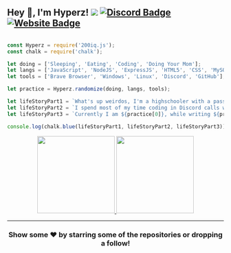 
## Hey 👋, I'm Hyperz! ![](https://komarev.com/ghpvc/?username=Itz-Hyperz&label=Views&color=lightgrey&style=flat) [![Discord Badge](https://img.shields.io/badge/-Discord-9B9B9B?style=flat-square&logo=Discord&logoColor=white)](https://hyperz.dev/discord) [![Website Badge](https://img.shields.io/badge/Website-9B9B9B?style=flat-square&logo=google-chrome&logoColor=white)](https://hyperz.dev/)

```js

const Hyperz = require('200iq.js');
const chalk = require('chalk');

let doing = ['Sleeping', 'Eating', 'Coding', 'Doing Your Mom'];
let langs = ['JavaScript', 'NodeJS', 'ExpressJS', 'HTML5', 'CSS', 'MySQL', 'Markdown'];
let tools = ['Brave Browser', 'Windows', 'Linux', 'Discord', 'GitHub'];

let practice = Hyperz.randomize(doing, langs, tools);

let lifeStoryPart1 = `What's up weirdos, I'm a highschooler with a passion for Software Development and Graphic Design! `;
let lifeStoryPart2 = `I spend most of my time coding in Discord calls with friends, or playing games on Steam. `;
let lifeStoryPart3 = `Currently I am ${practice[0]}, while writing ${practice[1]} on ${practice[2]}`;

console.log(chalk.blue(lifeStoryPart1, lifeStoryPart2, lifeStoryPart3));

```

<p align="center">
<a href="https://github.com/Itz-Hyperz">
  <img height="180em" src="https://github-readme-stats.vercel.app/api?username=Itz-Hyperz&show_icons=true&title_color=5865F2&icon_color=5865F2&text_color=FFFFFF&bg_color=171B23&include_all_commits=true&count_private=true"/>
  <img height="180em" src="https://github-readme-stats.vercel.app/api/top-langs/?username=Itz-Hyperz&layout=compact&langs_count=8&title_color=5865F2&icon_color=5865F2&text_color=FFFFFF&bg_color=171B23"/>
</a>
</p>

---

<h3 align=center>Show some ❤️ by starring some of the repositories or dropping a follow!</h3>
